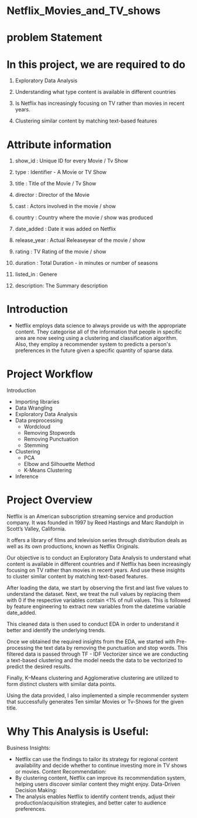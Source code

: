 # Netflix_Movies_and_TV_shows
# problem Statement
# In this  project, we are required to do </b>
1. Exploratory Data Analysis 

2. Understanding what type content is available in different countries

3. Is Netflix has increasingly focusing on TV rather than movies in recent years.
4. Clustering similar content by matching text-based features

# Attribute information

1. show_id : Unique ID for every Movie / Tv Show

2. type : Identifier - A Movie or TV Show

3. title : Title of the Movie / Tv Show

4. director : Director of the Movie

5. cast : Actors involved in the movie / show

6. country : Country where the movie / show was produced

7. date_added : Date it was added on Netflix

8. release_year : Actual Releaseyear of the movie / show

9. rating : TV Rating of the movie / show

10. duration : Total Duration - in minutes or number of seasons

11. listed_in : Genere

12. description: The Summary description
# Introduction

* Netflix employs data science to always provide us with the appropriate content. They categorise all of the information that people in specific area are now seeing using a clustering and classification algorithm. Also, they employ a recommender system to predicts a person's preferences in the future given a specific quantity of sparse data.
# Project Workflow
 Introduction 
* Importing libraries
* Data Wrangling
* Exploratory Data Analysis
* Data preprocessing
    * Wordcloud
    * Removing Stopwords 
    * Removing Punctuation
    * Stemming
* Clustering
    * PCA
    * Elbow and Silhouette Method
    * K-Means Clustering 
* Inference
  
# Project Overview
Netflix is an American subscription streaming service and production company. It was founded in 1997 by Reed Hastings and Marc Randolph in Scott’s Valley, California.

It offers a library of films and television series through distribution deals as well as its own productions, known as Netflix Originals.

Our objective is to conduct an Exploratory Data Analysis to understand what content is available in different countries and if Netflix has been increasingly focusing on TV rather than movies in recent years. And use these insights to cluster similar content by matching text-based features.

After loading the data, we start by observing the first and last five values to understand the dataset. Next, we treat the null values by replacing them with 0 if the respective variables contain <1% of null values. This is followed by feature engineering to extract new variables from the datetime variable date_added.

This cleaned data is then used to conduct EDA in order to understand it better and identify the underlying trends.

Once we obtained the required insights from the EDA, we started with Pre-processing the text data by removing the punctuation and stop words. This filtered data is passed through TF - IDF Vectorizer since we are conducting a text-based clustering and the model needs the data to be vectorized to predict the desired results.

Finally, K–Means clustering and Agglomerative clustering are utilized to form distinct clusters with similar data points.

Using the data provided, I also implemented a simple recommender system that successfully generates Ten similar Movies or Tv-Shows for the given title.


# Why This Analysis is Useful:

Business Insights:
* Netflix can use the findings to tailor its strategy for regional content availability and decide whether to continue investing more in TV shows or movies.
Content Recommendation:
* By clustering content, Netflix can improve its recommendation system, helping users discover similar content they might enjoy.
Data-Driven Decision Making:
* The analysis enables Netflix to identify content trends, adjust their production/acquisition strategies, and better cater to audience preferences.
